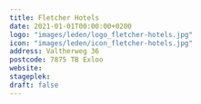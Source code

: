 ```yaml
---
title: Fletcher Hotels
date: 2021-01-01T00:00:00+0200
logo: "images/leden/logo_fletcher-hotels.jpg"
icon: "images/leden/icon_fletcher-hotels.jpg"
address: Valtherweg 36
postcode: 7875 TB Exloo
website: 
stageplek: 
draft: false
---
```


